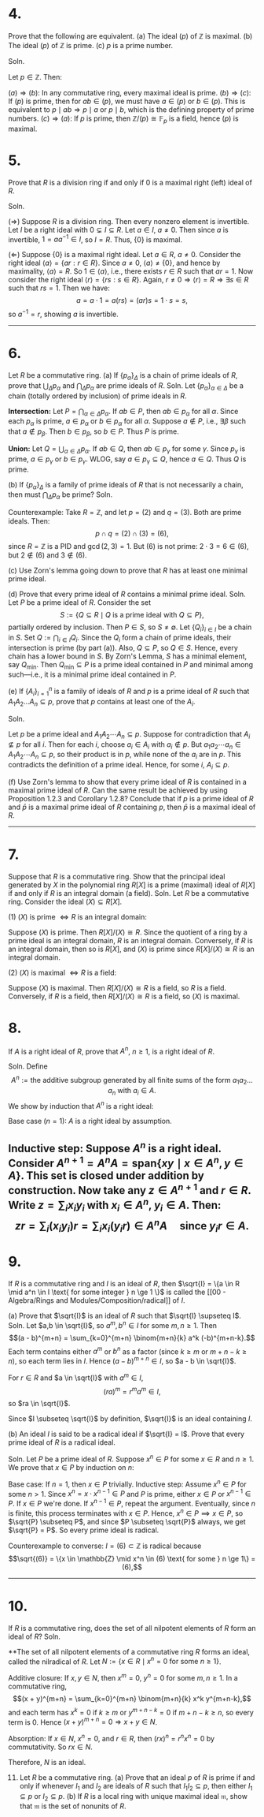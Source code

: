 
# 4. 
Prove that the following are equivalent.
(a) The ideal $(p)$ of $\mathbb{Z}$ is maximal.
(b) The ideal $(p)$ of $\mathbb{Z}$ is prime.
(c) $p$ is a prime number.

Soln.

Let $p \in \mathbb{Z}$. Then:

$(a) \Rightarrow (b)$: In any commutative ring, every maximal ideal is prime.
$(b) \Rightarrow (c)$: If $(p)$ is prime, then for $ab \in (p)$, we must have $a \in (p)$ or $b \in (p)$. This is equivalent to $p \mid ab \Rightarrow p \mid a$ or $p \mid b$, which is the defining property of prime numbers.
$(c) \Rightarrow (a)$: If $p$ is prime, then $\mathbb{Z}/(p) \cong \mathbb{F}_p$ is a field, hence $(p)$ is maximal.



# 5.
Prove that $R$ is a division ring if and only if $0$ is a maximal right (left) ideal of $R$.

Soln.

($\Rightarrow$) Suppose $R$ is a division ring. Then every nonzero element is invertible. Let $I$ be a right ideal with $0 \subsetneq I \subseteq R$. Let $a \in I$, $a \ne 0$. Then since $a$ is invertible, $1 = a a^{-1} \in I$, so $I = R$. Thus, $\{0\}$ is maximal.

($\Leftarrow$) Suppose $\{0\}$ is a maximal right ideal. Let $a \in R$, $a \ne 0$. Consider the right ideal $\langle a \rangle = \{ar : r \in R\}$. Since $a \ne 0$, $\langle a \rangle \ne \{0\}$, and hence by maximality, $\langle a \rangle = R$. So $1 \in \langle a \rangle$, i.e., there exists $r \in R$ such that $ar = 1$.
Now consider the right ideal $\langle r \rangle = \{rs : s \in R\}$. Again, $r \ne 0 \Rightarrow \langle r \rangle = R \Rightarrow \exists s \in R$ such that $rs = 1$. Then we have:
$$a = a \cdot 1 = a(rs) = (ar)s = 1 \cdot s = s,$$
so $a^{-1} = r$, showing $a$ is invertible.


---
# 6.
Let $R$ be a commutative ring.
(a) If $\{p_\alpha\}_{\Delta}$ is a chain of prime ideals of $R$, prove that $\bigcup_{\Delta} p_\alpha$ and $\bigcap_{\Delta} p_\alpha$ are prime ideals of $R$.
Soln.
Let $\{p_\alpha\}_{\alpha \in \Delta}$ be a chain (totally ordered by inclusion) of prime ideals in $R$.

**Intersection:** Let $P = \bigcap_{\alpha \in \Delta} p_\alpha$. If $ab \in P$, then $ab \in p_\alpha$ for all $\alpha$. Since each $p_\alpha$ is prime, $a \in p_\alpha$ or $b \in p_\alpha$ for all $\alpha$. Suppose $a \notin P$, i.e., $\exists \beta$ such that $a \notin p_\beta$. Then $b \in p_\beta$, so $b \in P$. Thus $P$ is prime.

**Union:** Let $Q = \bigcup_{\alpha \in \Delta} p_\alpha$. If $ab \in Q$, then $ab \in p_\gamma$ for some $\gamma$. Since $p_\gamma$ is prime, $a \in p_\gamma$ or $b \in p_\gamma$. WLOG, say $a \in p_\gamma \subseteq Q$, hence $a \in Q$. Thus $Q$ is prime.

(b) If $\{p_\alpha\}_{\Delta}$ is a family of prime ideals of $R$ that is not necessarily a chain, then must $\bigcap_{\Delta} p_\alpha$ be prime?
Soln.

Counterexample: Take $R = \mathbb{Z}$, and let $p = (2)$ and $q = (3)$. Both are prime ideals.
Then:
$$p \cap q = (2) \cap (3) = (6),$$
since $R = \mathbb{Z}$ is a PID and $\gcd(2,3) = 1$.
But $(6)$ is not prime: $2 \cdot 3 = 6 \in (6)$, but $2 \notin (6)$ and $3 \notin (6)$.

(c) Use Zorn's lemma going down to prove that $R$ has at least one minimal prime ideal.


(d) Prove that every prime ideal of $R$ contains a minimal prime ideal.
Soln.
Let $P$ be a prime ideal of $R$. Consider the set
$$S := \{ Q \subseteq R \mid Q \text{ is a prime ideal with } Q \subseteq P \},$$
partially ordered by inclusion. Then $P \in S$, so $S \ne \emptyset$.
Let $\{Q_i\}_{i \in I}$ be a chain in $S$. Set $Q := \bigcap_{i \in I} Q_i$. Since the $Q_i$ form a chain of prime ideals, their intersection is prime (by part (a)). Also, $Q \subseteq P$, so $Q \in S$. Hence, every chain has a lower bound in $S$.
By Zorn's Lemma, $S$ has a minimal element, say $Q_{\min}$. Then $Q_{\min} \subseteq P$ is a prime ideal contained in $P$ and minimal among such—i.e., it is a minimal prime ideal contained in $P$.

(e) If $\{A_i\}_{i=1}^n$ is a family of ideals of $R$ and $p$ is a prime ideal of $R$ such that $A_1 A_2 \dots A_n \subseteq p$, prove that $p$ contains at least one of the $A_i$.

Soln.

Let $p$ be a prime ideal and $A_1 A_2 \cdots A_n \subseteq p$. Suppose for contradiction that $A_i \nsubseteq p$ for all $i$.
Then for each $i$, choose $a_i \in A_i$ with $a_i \notin p$. But $a_1 a_2 \cdots a_n \in A_1 A_2 \cdots A_n \subseteq p$, so their product is in $p$, while none of the $a_i$ are in $p$.
This contradicts the definition of a prime ideal. Hence, for some $i$, $A_i \subseteq p$. 

(f) Use Zorn's lemma to show that every prime ideal of $R$ is contained in a maximal prime ideal of $R$. Can the same result be achieved by using Proposition 1.2.3 and Corollary 1.2.8? Conclude that if $p$ is a prime ideal of $R$ and $\bar{p}$ is a maximal prime ideal of $R$ containing $p$, then $\bar{p}$ is a maximal ideal of $R$.


---

# 7.
Suppose that $R$ is a commutative ring. Show that the principal ideal generated by $X$ in the polynomial ring $R[X]$ is a prime (maximal) ideal of $R[X]$ if and only if $R$ is an integral domain (a field).
Soln.
Let $R$ be a commutative ring. Consider the ideal $(X) \subseteq R[X]$.

(1) $(X)$ is prime $\iff R$ is an integral domain:

Suppose $(X)$ is prime. Then $R[X]/(X) \cong R$. Since the quotient of a ring by a prime ideal is an integral domain, $R$ is an integral domain.
Conversely, if $R$ is an integral domain, then so is $R[X]$, and $(X)$ is prime since $R[X]/(X) \cong R$ is an integral domain.

(2) $(X)$ is maximal $\iff R$ is a field:

Suppose $(X)$ is maximal. Then $R[X]/(X) \cong R$ is a field, so $R$ is a field.
Conversely, if $R$ is a field, then $R[X]/(X) \cong R$ is a field, so $(X)$ is maximal.

# 8.
If $A$ is a right ideal of $R$, prove that $A^n$, $n \ge 1$, is a right ideal of $R$.

Soln.
Define
$$A^n := \text{the additive subgroup generated by all finite sums of the form } a_1 a_2 \dots a_n \text{ with } a_i \in A.$$
We show by induction that $A^n$ is a right ideal:

Base case ($n=1$): $A$ is a right ideal by assumption.

Inductive step: Suppose $A^n$ is a right ideal. Consider $A^{n+1} = A^n A = \text{span}\{xy \mid x \in A^n, y \in A\}$. This set is closed under addition by construction.
Now take any $z \in A^{n+1}$ and $r \in R$. Write $z = \sum_i x_i y_i$ with $x_i \in A^n$, $y_i \in A$. Then:
$$zr = \sum_i (x_i y_i)r = \sum_i x_i (y_i r) \in A^n A \quad \text{since } y_i r \in A.$$
---
# 9.
If $R$ is a commutative ring and $I$ is an ideal of $R$, then $\sqrt{I} = \{a \in R \mid a^n \in I \text{ for some integer } n \ge 1 \}$ is called the [[00 - Algebra/Rings and Modules/Composition/radical]] of $I$.

(a) Prove that $\sqrt{I}$ is an ideal of $R$ such that $\sqrt{I} \supseteq I$.
Soln.
Let $a,b \in \sqrt{I}$, so $a^m, b^n \in I$ for some $m,n \ge 1$. Then
$$(a - b)^{m+n} = \sum_{k=0}^{m+n} \binom{m+n}{k} a^k (-b)^{m+n-k}.$$
Each term contains either $a^m$ or $b^n$ as a factor (since $k \ge m$ or $m+n-k \ge n$), so each term lies in $I$. Hence $(a-b)^{m+n} \in I$, so $a - b \in \sqrt{I}$.

For $r \in R$ and $a \in \sqrt{I}$ with $a^m \in I$,
$$(ra)^m = r^m a^m \in I,$$
so $ra \in \sqrt{I}$.

Since $I \subseteq \sqrt{I}$ by definition, $\sqrt{I}$ is an ideal containing $I$.


(b) An ideal $I$ is said to be a radical ideal if $\sqrt{I} = I$. Prove that every prime ideal of $R$ is a radical ideal.

Soln.
Let $P$ be a prime ideal of $R$. Suppose $x^n \in P$ for some $x \in R$ and $n \ge 1$. We prove that $x \in P$ by induction on $n$:

Base case: If $n = 1$, then $x \in P$ trivially.
Inductive step: Assume $x^n \in P$ for some $n > 1$. Since $x^n = x \cdot x^{n-1} \in P$ and $P$ is prime, either $x \in P$ or $x^{n-1} \in P$. If $x \in P$ we're done. If $x^{n-1} \in P$, repeat the argument. Eventually, since $n$ is finite, this process terminates with $x \in P$.
Hence, $x^n \in P \implies x \in P$, so $\sqrt{P} \subseteq P$, and since $P \subseteq \sqrt{P}$ always, we get $\sqrt{P} = P$.
So every prime ideal is radical.

Counterexample to converse: 
 $I = (6) \subset \mathbb{Z}$ is radical because
$$\sqrt{(6)} = \{x \in \mathbb{Z} \mid x^n \in (6) \text{ for some } n \ge 1\} = (6),$$

---
# 10.
If $R$ is a commutative ring, does the set of all nilpotent elements of $R$ form an ideal of $R$?
Soln.

**The set of all nilpotent elements of a commutative ring $R$ forms an ideal, called the nilradical of $R$.
Let $N := \{x \in R \mid x^n = 0 \text{ for some } n \ge 1\}$.

Additive closure: If $x, y \in N$, then $x^m = 0$, $y^n = 0$ for some $m,n \ge 1$. In a commutative ring,
$$(x + y)^{m+n} = \sum_{k=0}^{m+n} \binom{m+n}{k} x^k y^{m+n-k},$$
and each term has $x^k = 0$ if $k \ge m$ or $y^{m+n-k} = 0$ if $m+n - k \ge n$, so every term is 0. Hence $(x + y)^{m+n} = 0 \Rightarrow x + y \in N$.

Absorption: If $x \in N$, $x^n = 0$, and $r \in R$, then $(rx)^n = r^n x^n = 0$ by commutativity. So $rx \in N$.

Therefore, $N$ is an ideal.


11. Let $R$ be a commutative ring.
(a) Prove that an ideal $p$ of $R$ is prime if and only if whenever $I_1$ and $I_2$ are ideals of $R$ such that $I_1 I_2 \subseteq p$, then either $I_1 \subseteq p$ or $I_2 \subseteq p$.
(b) If $R$ is a local ring with unique maximal ideal $\mathfrak{m}$, show that $\mathfrak{m}$ is the set of nonunits of $R$.